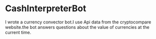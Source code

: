 # CashInterpreterBot

I wrote a currency convector bot.I use Api data from the cryptocompare website.the bot answers questions about the value of currencies at the current time.
